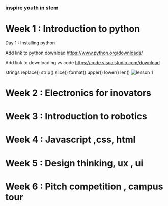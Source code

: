 ### inspire youth in stem

# Week 1 : Introduction to python
Day 1 : Installing python

Add link to python download
https://www.python.org/downloads/


Add link to downloading vs code
https://code.visualstudio.com/download


strings
      replace()
      strip()
      slice()
      format()
      upper()
      lower()
      len()
![lesson 1](./images/lesson1.PMG)

# Week 2 : Electronics for inovators

# Week 3 : Introduction to robotics

# Week 4 : Javascript ,css, html

# Week 5 : Design thinking, ux , ui

# Week 6 : Pitch competition , campus tour


      

